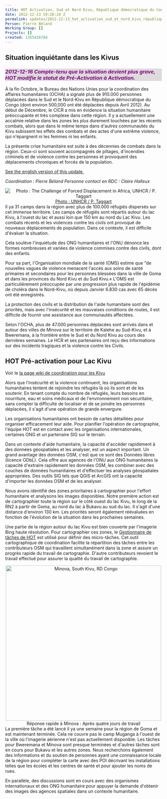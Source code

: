 ```yaml
---
title: HOT Activation, Sud et Nord Kivu, République démocratique du Congo
date: 2012-12-13 19:26:24 Z
permalink: updates/2012-12-13_hot_activation_sud_et_nord_kivu_république_démocratique_du_congo
Person: Pierre Béland
Working Group: []
Projects: []
created: 1355426784
---
```


<h2> Situation  inquiétante dans les Kivus </h2>

<h3 style="color:purple;background-color:#dedade"><em>2012-12-16  Compte-tenu que la situation devient plus grave, HOT modifie le statut de Pré-Activation à Activation.</em></h3>

À la fin Octobre, le Bureau des Nations Unies pour la coordination des affaires humanitaires (OCHA) a signalé plus de 910.000 personnes déplacées dans le Sud et le Nord-Kivu en République démocratique du Congo  (dont environ 500,000 ont été déplacées depuis Avril 2012). Au début de Décembre, le CICR a mis en évidence la situation humanitaire préoccupante et très complexe dans cette région. Il y a actuellement une accalmie relative dans les zones les plus durement touchées par les récents combats, alors que dans le même temps dans d'autres communautés du Kivu subissent les effets des combats et des actes d'une extrême violence, qui n'épargnent ni les femmes ni les enfants.

La présente crise humanitaire est suite à des décennies de combats dans la région. Ceux-ci sont souvent accompagnés de pillages, d'incendies criminels et de violence contre les personnes et provoquent des déplacements chroniques et forcés de la population.
<!--break-->
<a href="2012-12-12_hot_pre_activation_south_and_north_kivu_democratic_republic_of_congo">See the english version of this update.</a>

<em>Coordination : Pierre Béland</em>
<em>Personne contact en RDC : Claire Halleux</em>

<div style='text-align:center;position:relative;margin:auto;'>
<img src='http://hot.openstreetmap.org/sites/default/files/imagecache/update_content/unhcr-p-taggart-forced-displacement-4ad5d6fc9.jpg' title='Photo : The Challenge of Forced Displacement in Africa,  UNHCR / P. Taggart' style='position:relative;margin:auto;'/><a href='http://www.unhcr.org/pages/4ad6d6f31c8.html'>Photo : UNHCR / P. Taggart</a>
<br/></div>
Il ya 31 camps dans la région avec plus de 100.000 réfugiés dispersés sur cet immense territoire. Les camps de réfugiés sont répartis autour du lac Kivu, à l'ouest du lac et aussi loin que 150 km au nord du Lac Kivu. Les combats récents et les violences contre les civils ont provoqué de nouveaux déplacements de population. Dans ce contexte, il est difficile d'évaluer la situation.

Cela soulève l'inquiétude des ONG humanitaires et l'ONU dénonce les formes nombreuses et variées de violence commises contre des civils, dont des enfants.

Pour sa part, l'Organisation mondiale de la santé (OMS) estime que "de nouvelles vagues de violence menacent l'accès aux soins de santé primaires et secondaires pour les personnes blessées dans la ville de Goma et dans les provinces du Nord Kivu et du Sud Kivu.« L'OMS est particulièrement préoccupée par une progression plus rapide de l'épidémie de choléra dans le Nord-Kivu, où depuis Janvier 6.830 cas avec 65 décès ont été enregistrés.

La protection des civils et la distribution de l'aide humanitaire sont des priorités, mais avec l'insécurité et les mauvaises conditions de routes, il est difficile de fournir une assistance aux communautés affectées.

Selon l'OCHA, plus de 47.000 personnes déplacées sont arrivés dans et autour des villes de Minova sur le territoire de Kalehe au Sud-Kivu, et à Bweremana, à la frontière entre le Sud et du Nord Kivu au cours des dernières semaines. Le HCR et ses partenaires ont reçu des informations sur des incidents tragiques et la violence contre les Civils.

<h2> HOT Pré-activation pour Lac Kivu </h2>

Voir le <a href="http://wiki.openstreetmap.org/wiki/FR:RD_Congo_Kivu"> la page wiki de coordination pour les Kivu</a>

Alors que l'insécurité et la violence continuent, les organisations humanitaires tentent de rejoindre les réfugiés là où ils sont et de les soutenir. En tenant compte du nombre de réfugiés, leurs besoins en nourriture, eau et soins médicaux et de l'environnement non sécuritaire, sans compter la difficulté de localiser et de se joindre les personnes déplacées, il s'agit d'une opération de grande envergure.

Les organisations humanitaires ont besoin de cartes détaillées pour organiser efficacement leur aide. Pour planifier l'opération de cartographie, l'équipe HOT est en contact avec les organisations internationales, certaines ONG et un partenaire SIG sur le terrain.

Dans un contexte d'aide humanitaire, la capacité d'accéder rapidement à des données géospatiales et les analyser, est un aspect important. Un grand avantage des données OSM, c'est que ce sont des Données libres (licence ODbL). Cela offre aux agences de l'ONU aux ONG humanitaires la capacité d'extraire rapidement les données OSM, les combiner avec des couches de données humanitaires et d'effectuer les analyses géospatiales appropriées. Des outils SIG tels que QGIS et ArcGIS ont la capacité d'importer les données OSM et de les analyser. 

Nous avons identifié des zones prioritaires à cartographier pour l'effort humanitaire et analysons  les images disponibles. Notre première action est de cartographier toute la région sur le côté ouest du lac Kivu, le long de la RN2 à partir de Goma, au nord du lac à Bukavu au sud du lac. Il s'agit d'une distance d'environ 130 km. Les priorités seront également réévaluées en fonction de l'évolution de la situation dans les prochaines semaines.

Une partie de la région autour du lac Kivu est bien couverte par l'imagerie Bing haute résolution. Pour cartographier ces zones, le <a href='http://tasks.hotosm.org'>Gestionnaire de tâches de HOT</a> est utilisé pour définir des micro-tâches. Cet outil cartographique de coordination facilite la répartition des tâches entre les contributeurs OSM qui travaillent simultanément dans la zone et assure un progrès rapide du travail de cartographie. D'autre contributeurs revoient le travail effectué pour assurer la qualité du travail de cartographie.

<div style='text-align:center;'>
<img style='width:500px;position:relative;margin:auto;' src='http://wiki.openstreetmap.org/w/images/e/e8/HOT-Task-Manager-before-after-minova-kivu-rdc.png'  alt='Minova, South Kivu, RD Congo'/>Réponse rapide à  Minova : Après quatre jours de travail<br/>
</div>
La première tâche a été lancé il ya une semaine pour la région de Goma et est maintenant terminée. Cela ne couvre pas le camp Muganga à l'ouest de la ville où l'imagerie aérienne n'est pas actuellement disponible. Les tâches pour Bweremana et Minova sont presque terminées et d'autres tâches sont en cours pour Bukavu et les autres zones. Nous recherchons également des informations et du soutien de personnes ayant une connaissance locale de la région pour compléter la carte avec des POI décrivant les installations telles que les écoles et les centres de santé et pour ajouter les noms de rues.

En parallèle, des discussions sont en cours avec des organismes internationaux et des ONG humanitaire pour appuyer la demande d'obtenir des images des agences spatiales dans un contexte humanitaire.
